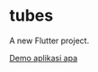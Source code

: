 # tubes

A new Flutter project.




[Demo aplikasi apa](https://github.com/user-attachments/assets/6c951914-d725-4152-95a9-0bc37d7facc3)
